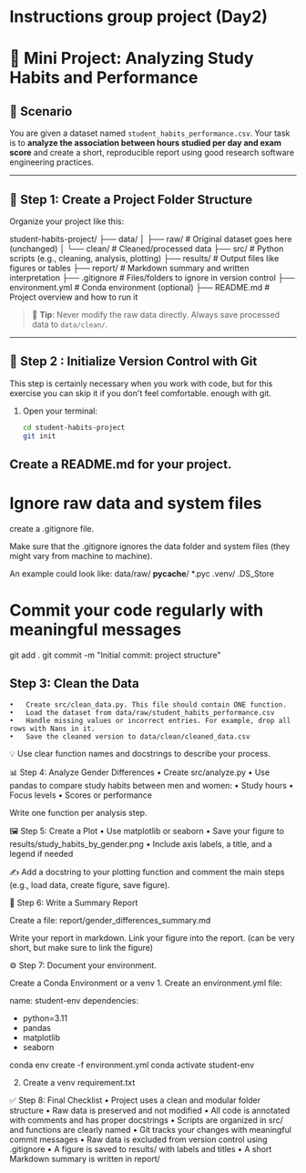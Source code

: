 # Instructions group project (Day2)

# 🧪 Mini Project: Analyzing Study Habits and Performance

## 🧩 Scenario

You are given a dataset named `student_habits_performance.csv`. Your task is to **analyze the association between hours studied per day and exam score** and create a short, reproducible report using good research software engineering practices.

---

## 📁 Step 1: Create a Project Folder Structure

Organize your project like this:

student-habits-project/
├── data/
│   ├── raw/              # Original dataset goes here (unchanged)
│   └── clean/            # Cleaned/processed data
├── src/                  # Python scripts (e.g., cleaning, analysis, plotting)
├── results/              # Output files like figures or tables
├── report/               # Markdown summary and written interpretation
├── .gitignore            # Files/folders to ignore in version control
├── environment.yml       # Conda environment (optional)
├── README.md             # Project overview and how to run it

> 📌 **Tip**: Never modify the raw data directly. Always save processed data to `data/clean/`.

---

## 🧬 Step 2 : Initialize Version Control with Git

This step is certainly necessary when you work with code, but for this exercise you can skip it if you don't feel comfortable. enough with git.

1. Open your terminal:
   ```bash
   cd student-habits-project
   git init

## Create a README.md for your project.



# Ignore raw data and system files
create a .gitignore file. 

Make sure that the .gitignore ignores the data folder and system files (they might vary from machine to machine).

An example could look like:
data/raw/
__pycache__/
*.pyc
.venv/
.DS_Store


# Commit your code regularly with meaningful messages
git add .
git commit -m "Initial commit: project structure"

## Step 3: Clean the Data
	•	Create src/clean_data.py. This file should contain ONE function.
	•	Load the dataset from data/raw/student_habits_performance.csv
	•	Handle missing values or incorrect entries. For example, drop all rows with Nans in it.
	•	Save the cleaned version to data/clean/cleaned_data.csv

💡 Use clear function names and docstrings to describe your process.

📊 Step 4: Analyze Gender Differences
	•	Create src/analyze.py
	•	Use pandas to compare study habits between men and women:
	•	Study hours
	•	Focus levels
	•	Scores or performance

Write one function per analysis step.

🖼️ Step 5: Create a Plot
	•	Use matplotlib or seaborn
	•	Save your figure to results/study_habits_by_gender.png
	•	Include axis labels, a title, and a legend if needed

✍️ Add a docstring to your plotting function and comment the main steps (e.g., load data, create figure, save figure).

📝 Step 6: Write a Summary Report

Create a file:
report/gender_differences_summary.md

Write your report in markdown. Link your figure into the report. (can be very short, but make sure to link the figure)

⚙️ Step 7:  Document your environment. 

Create a Conda Environment or a venv
	1.	Create an environment.yml file:

name: student-env
dependencies:
  - python=3.11
  - pandas
  - matplotlib
  - seaborn

conda env create -f environment.yml
conda activate student-env

   2. Create a venv requirement.txt

✅ Step 8: Final Checklist
	•	Project uses a clean and modular folder structure
	•	Raw data is preserved and not modified
	•	All code is annotated with comments and has proper docstrings
	•	Scripts are organized in src/ and functions are clearly named
	•	Git tracks your changes with meaningful commit messages
	•	Raw data is excluded from version control using .gitignore
	•	A figure is saved to results/ with labels and titles
	•	A short Markdown summary is written in report/